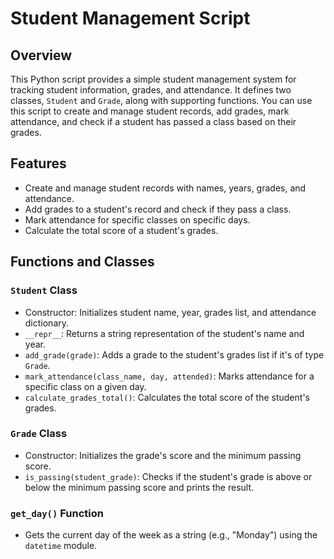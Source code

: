 # Student Management Script

## Overview

This Python script provides a simple student management system for tracking student information, grades, and attendance. It defines two classes, `Student` and `Grade`, along with supporting functions. You can use this script to create and manage student records, add grades, mark attendance, and check if a student has passed a class based on their grades.

## Features

- Create and manage student records with names, years, grades, and attendance.
- Add grades to a student's record and check if they pass a class.
- Mark attendance for specific classes on specific days.
- Calculate the total score of a student's grades.

## Functions and Classes

### `Student` Class

- Constructor: Initializes student name, year, grades list, and attendance dictionary.
- `__repr__`: Returns a string representation of the student's name and year.
- `add_grade(grade)`: Adds a grade to the student's grades list if it's of type `Grade`.
- `mark_attendance(class_name, day, attended)`: Marks attendance for a specific class on a given day.
- `calculate_grades_total()`: Calculates the total score of the student's grades.

### `Grade` Class

- Constructor: Initializes the grade's score and the minimum passing score.
- `is_passing(student_grade)`: Checks if the student's grade is above or below the minimum passing score and prints the result.

### `get_day()` Function

- Gets the current day of the week as a string (e.g., "Monday") using the `datetime` module.

